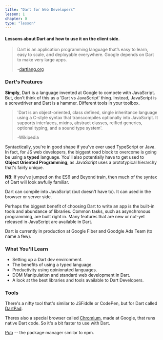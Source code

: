 ```yaml
---
title: "Dart for Web Developers"
lesson: 1
chapter: 0
type: "lesson"
---
```



#### Lessons about Dart and how to use it on the client side.

> Dart is an application programming language that’s easy to learn, easy to scale, and deployable everywhere. 
> Google depends on Dart to make very large apps. 
>
> -[dartlang.org](https://www.dartlang.org/)

### Dart's Features

**Simply**, Dart is a language invented at Google to compete with JavaScript. But, don't think of this as a 'Dart vs JavaScript' thing. Instead, JavaScript is a screwdriver and Dart is a hammer. Different tools in your toolbox.

> 'Dart is an object-oriented, class defined, single inheritance language using a C-style syntax that transcompiles optionally into JavaScript. It supports interfaces, mixins, abstract classes, reified generics, optional typing, and a sound type system'.
>
> -Wikipedia

Syntactically, you're in good shape if you've ever used TypeScript or Java. In fact, for JS web developers, the biggest road block to overcome is going be using a **typed** language. You'll also potentially have to get used to **Object Oriented Programming**, as JavaScript uses a prototypical hierarchy that's fairly unique.

**NB**: If you've jumped on the ES6 and Beyond train, then much of the syntax of Dart will look awfully familiar. 

Dart can compile into JavaScript (but doesn't have to). It can used in the browser or server side.

Perhaps the biggest benefit of choosing Dart to write an app is the built-in tools and abundance of libraries. Common tasks, such as asynchronous programming, are built right in. Many features that are new or not-yet released in JavaScript are available in Dart. 

Dart is currently in production at Google Fiber and Goodgle Ads Team (to name a few).

### What You'll Learn

- Setting up a Dart dev environment.
- The benefits of using a typed language.
- Productivity using opinionated languages.
- DOM Manipulation and standard web development in Dart.
- A look at the best libraries and tools available to Dart Developers.

### Tools 

There's a nifty tool that's similar to JSFiddle or CodePen, but for Dart called [DartPad](https://dartpad.dartlang.org).

Theres also a special browser called [Chromium](https://www.chromium.org/Home), made at Google, that runs native Dart code. So it's a bit faster to use with Dart.

[Pub](https://pub.dartlang.org/) -- the package manager similar to npm. 